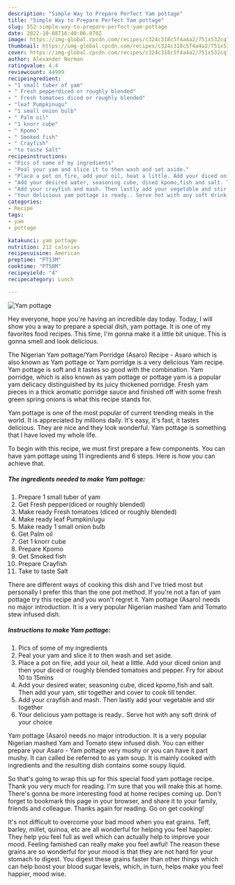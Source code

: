 ```yaml
---
description: "Simple Way to Prepare Perfect Yam pottage"
title: "Simple Way to Prepare Perfect Yam pottage"
slug: 552-simple-way-to-prepare-perfect-yam-pottage
date: 2022-10-08T16:40:06.070Z
image: https://img-global.cpcdn.com/recipes/c324c318c5f4a4a2/751x532cq70/yam-pottage-recipe-main-photo.jpg
thumbnail: https://img-global.cpcdn.com/recipes/c324c318c5f4a4a2/751x532cq70/yam-pottage-recipe-main-photo.jpg
cover: https://img-global.cpcdn.com/recipes/c324c318c5f4a4a2/751x532cq70/yam-pottage-recipe-main-photo.jpg
author: Alexander Norman
ratingvalue: 4.4
reviewcount: 44999
recipeingredient:
- "1 small tuber of yam"
- " Fresh pepperdiced or roughly blended"
- " Fresh tomatoes diced or roughly blended"
- "leaf Pumpkinugu"
- "1 small onion bulb"
- " Palm oil"
- "1 knorr cube"
- " Kpomo"
- " Smoked fish"
- " Crayfish"
- "to taste Salt"
recipeinstructions:
- "Pics of some of my ingredients"
- "Peal your yam and slice it to then wash and set aside."
- "Place a pot on fire, add your oil, heat a little. Add your diced onion and then your diced or roughly blended tomatoes and pepper. Fry for about 10 to 15mins"
- "Add your desired water, seasoning cube, diced kpomo,fish and salt. Then add your yam, stir together and cover to cook till tender."
- "Add your crayfish and mash. Then lastly add your vegetable and stir together"
- "Your delicious yam pottage is ready.. Serve hot with any soft drink of your choice"
categories:
- Recipe
tags:
- yam
- pottage

katakunci: yam pottage 
nutrition: 212 calories
recipecuisine: American
preptime: "PT13M"
cooktime: "PT58M"
recipeyield: "4"
recipecategory: Lunch

---
```



![Yam pottage](https://img-global.cpcdn.com/recipes/c324c318c5f4a4a2/751x532cq70/yam-pottage-recipe-main-photo.jpg)

Hey everyone, hope you're having an incredible day today. Today, I will show you a way to prepare a special dish, yam pottage. It is one of my favorites food recipes. This time, I'm gonna make it a little bit unique. This is gonna smell and look delicious.

The Nigerian Yam pottage/Yam Porridge (Asaro) Recipe - Asaro which is also known as Yam pottage or Yam porridge is a very delicious Yam recipe. Yam pottage is soft and it tastes so good with the combination. Yam porridge, which is also known as yam pottage or pottage yam is a popular yam delicacy distinguished by its juicy thickened porridge. Fresh yam pieces in a thick aromatic porridge sauce and finished off with some fresh green spring onions is what this recipe stands for.

Yam pottage is one of the most popular of current trending meals in the world. It is appreciated by millions daily. It's easy, it's fast, it tastes delicious. They are nice and they look wonderful. Yam pottage is something that I have loved my whole life.


To begin with this recipe, we must first prepare a few components. You can have yam pottage using 11 ingredients and 6 steps. Here is how you can achieve that.

<!--inarticleads1-->

##### The ingredients needed to make Yam pottage:

1. Prepare 1 small tuber of yam
1. Get  Fresh pepper(diced or roughly blended)
1. Make ready  Fresh tomatoes (diced or roughly blended)
1. Make ready leaf Pumpkin/ugu
1. Make ready 1 small onion bulb
1. Get  Palm oil
1. Get 1 knorr cube
1. Prepare  Kpomo
1. Get  Smoked fish
1. Prepare  Crayfish
1. Take to taste Salt


There are different ways of cooking this dish and I&#39;ve tried most but personally I prefer this than the one pot method. If you&#39;re not a fan of yam pottage try this recipe and you won&#39;t regret it. Yam pottage (Asaro) needs no major introduction. It is a very popular Nigerian mashed Yam and Tomato stew infused dish. 

<!--inarticleads2-->

##### Instructions to make Yam pottage:

1. Pics of some of my ingredients
1. Peal your yam and slice it to then wash and set aside.
1. Place a pot on fire, add your oil, heat a little. Add your diced onion and then your diced or roughly blended tomatoes and pepper. Fry for about 10 to 15mins
1. Add your desired water, seasoning cube, diced kpomo,fish and salt. Then add your yam, stir together and cover to cook till tender.
1. Add your crayfish and mash. Then lastly add your vegetable and stir together
1. Your delicious yam pottage is ready.. Serve hot with any soft drink of your choice


Yam pottage (Asaro) needs no major introduction. It is a very popular Nigerian mashed Yam and Tomato stew infused dish. You can either prepare your Asaro - Yam pottage very mushy or you can have it part mushy. It can called be referred to as yam soup. It is mainly cooked with ingredients and the resulting dish contains some soupy liquid. 

So that's going to wrap this up for this special food yam pottage recipe. Thank you very much for reading. I'm sure that you will make this at home. There's gonna be more interesting food at home recipes coming up. Don't forget to bookmark this page in your browser, and share it to your family, friends and colleague. Thanks again for reading. Go on get cooking!

It's not difficult to overcome your bad mood when you eat grains. Teff, barley, millet, quinoa, etc are all wonderful for helping you feel happier. They help you feel full as well which can actually help to improve your mood. Feeling famished can really make you feel awful! The reason these grains are so wonderful for your mood is that they are not hard for your stomach to digest. You digest these grains faster than other things which can help boost your blood sugar levels, which, in turn, helps make you feel happier, mood wise.
